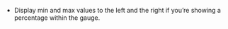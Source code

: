 - Display min and max values to the left and the right if you’re showing a percentage within the gauge.
